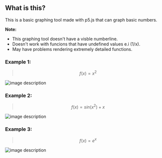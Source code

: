 ## What is this?
This is a basic graphing tool made with p5.js that can graph basic numbers.

**Note:**
* This graphing tool doesn't have a visble numberline.
* Doesn't work with funcions that have undefined values e.i (1/x).
* May have problems rendering extremely detailed functions.

### Example 1:


>$$f(x)=x^2$$

![image description](https://cdn.discordapp.com/attachments/499522799396847616/981820946644086814/unknown.png)

### Example 2:


>$$f(x)=sin(x^2)+x$$

![image description](https://cdn.discordapp.com/attachments/499522799396847616/981821818509881375/unknown.png)

### Example 3:


>$$f(x)=e^x$$

![image description](https://cdn.discordapp.com/attachments/499522799396847616/981823539839651850/unknown.png)
